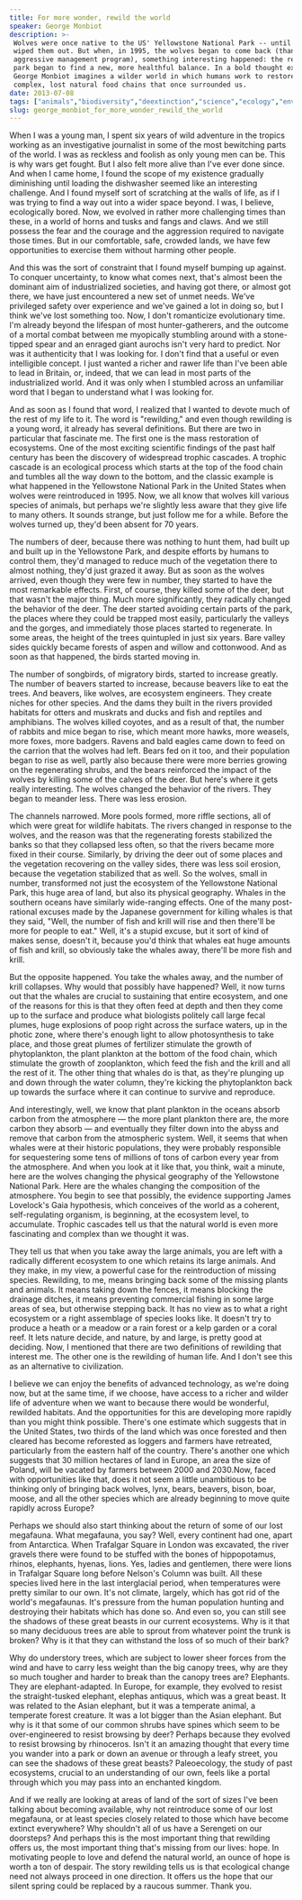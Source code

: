 ```yaml
---
title: For more wonder, rewild the world
speaker: George Monbiot
description: >-
 Wolves were once native to the US' Yellowstone National Park -- until hunting
 wiped them out. But when, in 1995, the wolves began to come back (thanks to an
 aggressive management program), something interesting happened: the rest of the
 park began to find a new, more healthful balance. In a bold thought experiment,
 George Monbiot imagines a wilder world in which humans work to restore the
 complex, lost natural food chains that once surrounded us.
date: 2013-07-08
tags: ["animals","biodiversity","deextinction","science","ecology","environment","activism","oceans","community","climate-change","sustainability","conservation"]
slug: george_monbiot_for_more_wonder_rewild_the_world
---
```


When I was a young man, I spent six years of wild adventure in the tropics working as an
investigative journalist in some of the most bewitching parts of the world. I was as
reckless and foolish as only young men can be. This is why wars get fought. But I also
felt more alive than I've ever done since. And when I came home, I found the scope of my
existence gradually diminishing until loading the dishwasher seemed like an interesting
challenge. And I found myself sort of scratching at the walls of life, as if I was trying
to find a way out into a wider space beyond. I was, I believe, ecologically bored. Now, we
evolved in rather more challenging times than these, in a world of horns and tusks and
fangs and claws. And we still possess the fear and the courage and the aggression required
to navigate those times. But in our comfortable, safe, crowded lands, we have few
opportunities to exercise them without harming other people.

And this was the sort of constraint that I found myself bumping up against. To conquer
uncertainty, to know what comes next, that's almost been the dominant aim of
industrialized societies, and having got there, or almost got there, we have just
encountered a new set of unmet needs. We've privileged safety over experience and we've
gained a lot in doing so, but I think we've lost something too. Now, I don't romanticize
evolutionary time. I'm already beyond the lifespan of most hunter-gatherers, and the
outcome of a mortal combat between me myopically stumbling around with a stone-tipped
spear and an enraged giant aurochs isn't very hard to predict. Nor was it authenticity
that I was looking for. I don't find that a useful or even intelligible concept. I just
wanted a richer and rawer life than I've been able to lead in Britain, or, indeed, that we
can lead in most parts of the industrialized world. And it was only when I stumbled across
an unfamiliar word that I began to understand what I was looking for.

And as soon as I found that word, I realized that I wanted to devote much of the rest of
my life to it. The word is "rewilding," and even though rewilding is a young word, it
already has several definitions. But there are two in particular that fascinate me. The
first one is the mass restoration of ecosystems. One of the most exciting scientific
findings of the past half century has been the discovery of widespread trophic cascades. A
trophic cascade is an ecological process which starts at the top of the food chain and
tumbles all the way down to the bottom, and the classic example is what happened in the
Yellowstone National Park in the United States when wolves were reintroduced in 1995. Now,
we all know that wolves kill various species of animals, but perhaps we're slightly less
aware that they give life to many others. It sounds strange, but just follow me for a
while. Before the wolves turned up, they'd been absent for 70 years.

The numbers of deer, because there was nothing to hunt them, had built up and built up in
the Yellowstone Park, and despite efforts by humans to control them, they'd managed to
reduce much of the vegetation there to almost nothing, they'd just grazed it away. But as
soon as the wolves arrived, even though they were few in number, they started to have the
most remarkable effects. First, of course, they killed some of the deer, but that wasn't
the major thing. Much more significantly, they radically changed the behavior of the deer.
The deer started avoiding certain parts of the park, the places where they could be
trapped most easily, particularly the valleys and the gorges, and immediately those places
started to regenerate. In some areas, the height of the trees quintupled in just six
years. Bare valley sides quickly became forests of aspen and willow and cottonwood. And as
soon as that happened, the birds started moving in.

The number of songbirds, of migratory birds, started to increase greatly. The number of
beavers started to increase, because beavers like to eat the trees. And beavers, like
wolves, are ecosystem engineers. They create niches for other species. And the dams they
built in the rivers provided habitats for otters and muskrats and ducks and fish and
reptiles and amphibians. The wolves killed coyotes, and as a result of that, the number of
rabbits and mice began to rise, which meant more hawks, more weasels, more foxes, more
badgers. Ravens and bald eagles came down to feed on the carrion that the wolves had left.
Bears fed on it too, and their population began to rise as well, partly also because there
were more berries growing on the regenerating shrubs, and the bears reinforced the impact
of the wolves by killing some of the calves of the deer. But here's where it gets really
interesting. The wolves changed the behavior of the rivers. They began to meander less.
There was less erosion.

The channels narrowed. More pools formed, more riffle sections, all of which were great
for wildlife habitats. The rivers changed in response to the wolves, and the reason was
that the regenerating forests stabilized the banks so that they collapsed less often, so
that the rivers became more fixed in their course. Similarly, by driving the deer out of
some places and the vegetation recovering on the valley sides, there was less soil
erosion, because the vegetation stabilized that as well. So the wolves, small in number,
transformed not just the ecosystem of the Yellowstone National Park, this huge area of
land, but also its physical geography. Whales in the southern oceans have similarly
wide-ranging effects. One of the many post-rational excuses made by the Japanese
government for killing whales is that they said, "Well, the number of fish and krill will
rise and then there'll be more for people to eat." Well, it's a stupid excuse, but it sort
of kind of makes sense, doesn't it, because you'd think that whales eat huge amounts of
fish and krill, so obviously take the whales away, there'll be more fish and
krill.

But the opposite happened. You take the whales away, and the number of krill collapses.
Why would that possibly have happened? Well, it now turns out that the whales are crucial
to sustaining that entire ecosystem, and one of the reasons for this is that they often
feed at depth and then they come up to the surface and produce what biologists politely
call large fecal plumes, huge explosions of poop right across the surface waters, up in
the photic zone, where there's enough light to allow photosynthesis to take place, and
those great plumes of fertilizer stimulate the growth of phytoplankton, the plant plankton
at the bottom of the food chain, which stimulate the growth of zooplankton, which feed the
fish and the krill and all the rest of it. The other thing that whales do is that, as
they're plunging up and down through the water column, they're kicking the phytoplankton
back up towards the surface where it can continue to survive and reproduce.

And interestingly, well, we know that plant plankton in the oceans absorb carbon from the
atmosphere — the more plant plankton there are, the more carbon they absorb — and
eventually they filter down into the abyss and remove that carbon from the atmospheric
system. Well, it seems that when whales were at their historic populations, they were
probably responsible for sequestering some tens of millions of tons of carbon every year
from the atmosphere. And when you look at it like that, you think, wait a minute, here are
the wolves changing the physical geography of the Yellowstone National Park. Here are the
whales changing the composition of the atmosphere. You begin to see that possibly, the
evidence supporting James Lovelock's Gaia hypothesis, which conceives of the world as a
coherent, self-regulating organism, is beginning, at the ecosystem level, to
accumulate. Trophic cascades tell us that the natural world is even more fascinating and
complex than we thought it was.

They tell us that when you take away the large animals, you are left with a radically
different ecosystem to one which retains its large animals. And they make, in my view, a
powerful case for the reintroduction of missing species. Rewilding, to me, means bringing
back some of the missing plants and animals. It means taking down the fences, it means
blocking the drainage ditches, it means preventing commercial fishing in some large areas
of sea, but otherwise stepping back. It has no view as to what a right ecosystem or a
right assemblage of species looks like. It doesn't try to produce a heath or a meadow or a
rain forest or a kelp garden or a coral reef. It lets nature decide, and nature, by and
large, is pretty good at deciding. Now, I mentioned that there are two definitions of
rewilding that interest me. The other one is the rewilding of human life. And I don't see
this as an alternative to civilization.

I believe we can enjoy the benefits of advanced technology, as we're doing now, but at the
same time, if we choose, have access to a richer and wilder life of adventure when we want
to because there would be wonderful, rewilded habitats. And the opportunities for this are
developing more rapidly than you might think possible. There's one estimate which suggests
that in the United States, two thirds of the land which was once forested and then cleared
has become reforested as loggers and farmers have retreated, particularly from the eastern
half of the country. There's another one which suggests that 30 million hectares of land
in Europe, an area the size of Poland, will be vacated by farmers between 2000 and
2030.Now, faced with opportunities like that, does it not seem a little unambitious to be
thinking only of bringing back wolves, lynx, bears, beavers, bison, boar, moose, and all
the other species which are already beginning to move quite rapidly across
Europe?

Perhaps we should also start thinking about the return of some of our lost megafauna. What
megafauna, you say? Well, every continent had one, apart from Antarctica. When Trafalgar
Square in London was excavated, the river gravels there were found to be stuffed with the
bones of hippopotamus, rhinos, elephants, hyenas, lions. Yes, ladies and gentlemen, there
were lions in Trafalgar Square long before Nelson's Column was built. All these species
lived here in the last interglacial period, when temperatures were pretty similar to our
own. It's not climate, largely, which has got rid of the world's megafaunas. It's pressure
from the human population hunting and destroying their habitats which has done so. And even
so, you can still see the shadows of these great beasts in our current ecosystems. Why is
it that so many deciduous trees are able to sprout from whatever point the trunk is
broken? Why is it that they can withstand the loss of so much of their
bark?

Why do understory trees, which are subject to lower sheer forces from the wind and have to
carry less weight than the big canopy trees, why are they so much tougher and harder to
break than the canopy trees are? Elephants. They are elephant-adapted. In Europe, for
example, they evolved to resist the straight-tusked elephant, elephas antiquus, which was
a great beast. It was related to the Asian elephant, but it was a temperate animal, a
temperate forest creature. It was a lot bigger than the Asian elephant. But why is it that
some of our common shrubs have spines which seem to be over-engineered to resist browsing
by deer? Perhaps because they evolved to resist browsing by rhinoceros. Isn't it an amazing
thought that every time you wander into a park or down an avenue or through a leafy
street, you can see the shadows of these great beasts? Paleoecology, the study of past
ecosystems, crucial to an understanding of our own, feels like a portal through which you
may pass into an enchanted kingdom.

And if we really are looking at areas of land of the sort of sizes I've been talking about
becoming available, why not reintroduce some of our lost megafauna, or at least species
closely related to those which have become extinct everywhere? Why shouldn't all of us
have a Serengeti on our doorsteps? And perhaps this is the most important thing that
rewilding offers us, the most important thing that's missing from our lives: hope. In
motivating people to love and defend the natural world, an ounce of hope is worth a ton of
despair. The story rewilding tells us is that ecological change need not always proceed in
one direction. It offers us the hope that our silent spring could be replaced by a raucous
summer. Thank you.

<!--
ad_duration=3.33
event="TEDGlobal 2013"
external_start_time=0
has_talk_citation=0
intro_duration=11.82
is_subtitle_required="False"
is_talk_featured="True"
language="en"
language_swap="False"
native_language="en"
number_of_related_talks=6
number_of_speakers=1
number_of_subtitled_videos=26
number_of_tags=12
number_of_talk_download_languages=26
number_of_talk_more_resources=1
number_of_talk_recommendations=1
number_of_talks_take_actions=0
post_ad_duration=0.83
published_timestamp="2013-09-09 15:14:58"
recording_date="2013-07-08"
speaker_description="Journalist"
speaker_is_published=1
speaker_name="George Monbiot"
talk_name="For more wonder, rewild the world"
talks_tags=["animals","biodiversity","deextinction","science","ecology","environment","activism","oceans","community","climate-change","sustainability","conservation"]
talks_take_action=[]
url_audio="https://download.ted.com/talks/GeorgeMonbiot_2013G.mp3?apikey=acme-roadrunner"
url_photo_speaker="https://pe.tedcdn.com/images/ted/9f50c4a736758018779c8dfa9567f6de84a81215_254x191.jpg"
url_photo_talk="https://pe.tedcdn.com/images/ted/b4a648817c1a2102dc53dc2147bb1af2785067f0_1600x1200.jpg"
url_webpage="https://www.ted.com/talks/george_monbiot_for_more_wonder_rewild_the_world"
video_type_name="TED Stage Talk"
-->